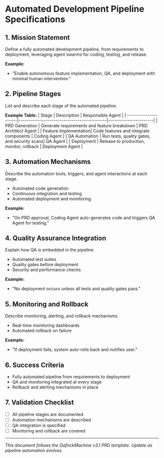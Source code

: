 # Automated Development Pipeline Specifications

## 1. Mission Statement
Define a fully automated development pipeline, from requirements to deployment, leveraging agent swarms for coding, testing, and release.

**Example:**
- "Enable autonomous feature implementation, QA, and deployment with minimal human intervention."

## 2. Pipeline Stages
List and describe each stage of the automated pipeline.

**Example Table:**
| Stage                | Description                                 | Responsible Agent      |
|----------------------|---------------------------------------------|-----------------------|
| PRD Generation       | Generate requirements and feature breakdown | PRD Architect Agent   |
| Feature Implementation| Code features and integrate components      | Coding Agent          |
| QA Automation        | Run tests, quality gates, and security scans| QA Agent              |
| Deployment           | Release to production, monitor, rollback    | Deployment Agent      |

## 3. Automation Mechanisms
Describe the automation tools, triggers, and agent interactions at each stage.
- Automated code generation
- Continuous integration and testing
- Automated deployment and monitoring

**Example:**
- "On PRD approval, Coding Agent auto-generates code and triggers QA Agent for testing."

## 4. Quality Assurance Integration
Explain how QA is embedded in the pipeline.
- Automated test suites
- Quality gates before deployment
- Security and performance checks

**Example:**
- "No deployment occurs unless all tests and quality gates pass."

## 5. Monitoring and Rollback
Describe monitoring, alerting, and rollback mechanisms.
- Real-time monitoring dashboards
- Automated rollback on failure

**Example:**
- "If deployment fails, system auto-rolls back and notifies user."

## 6. Success Criteria
- Fully automated pipeline from requirements to deployment
- QA and monitoring integrated at every stage
- Rollback and alerting mechanisms in place

## 7. Validation Checklist
- [ ] All pipeline stages are documented
- [ ] Automation mechanisms are described
- [ ] QA integration is specified
- [ ] Monitoring and rollback are covered

---
*This document follows the DafnckMachine v3.1 PRD template. Update as pipeline automation evolves.* 